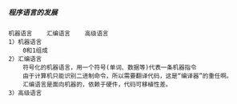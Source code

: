 ##### 程序语言的发展
	机器语言    汇编语言    高级语言
	1）机器语言 
		0和1组成
	2）汇编语言
		符号化的机器语言，用一个符号(单词、数据等)代表一条机器指令
		由于计算机只能识别二进制命令，所以需要翻译代码，这是“编译器”的重任啊。
		汇编语言是面向机器的，依赖于硬件，代码可移植性差。
	3）高级语言
		